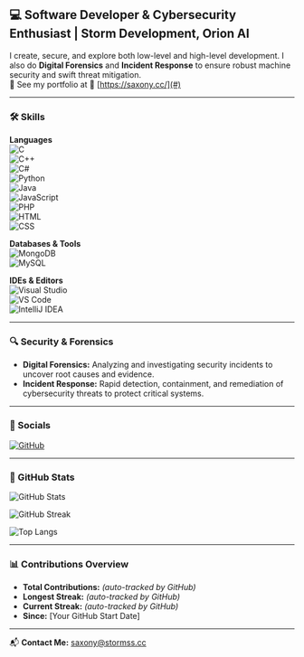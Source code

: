 ## 💻 Software Developer & Cybersecurity Enthusiast | Storm Development, Orion AI

I create, secure, and explore both low-level and high-level development. I also do **Digital Forensics** and **Incident Response** to ensure robust machine security and swift threat mitigation.   
🔹 See my portfolio at 🚀 [https://saxony.cc/](#)

---

### 🛠️ Skills

**Languages**  
![C](https://img.shields.io/badge/-C-00599C?style=flat-square&logo=c&logoColor=white)  
![C++](https://img.shields.io/badge/-C++-00599C?style=flat-square&logo=c%2b%2b&logoColor=white)  
![C#](https://img.shields.io/badge/-CSharp-239120?style=flat-square&logo=c-sharp&logoColor=white)  
![Python](https://img.shields.io/badge/-Python-3776AB?style=flat-square&logo=python&logoColor=white)  
![Java](https://img.shields.io/badge/-Java-007396?style=flat-square&logo=java&logoColor=white)  
![JavaScript](https://img.shields.io/badge/-JavaScript-F7DF1E?style=flat-square&logo=javascript&logoColor=black)  
![PHP](https://img.shields.io/badge/-PHP-777BB4?style=flat-square&logo=php&logoColor=white)  
![HTML](https://img.shields.io/badge/-HTML5-E34F26?style=flat-square&logo=html5&logoColor=white)  
![CSS](https://img.shields.io/badge/-CSS3-1572B6?style=flat-square&logo=css3&logoColor=white)  

**Databases & Tools**  
![MongoDB](https://img.shields.io/badge/-MongoDB-47A248?style=flat-square&logo=mongodb&logoColor=white)  
![MySQL](https://img.shields.io/badge/-MySQL-4479A1?style=flat-square&logo=mysql&logoColor=white)  

**IDEs & Editors**  
![Visual Studio](https://img.shields.io/badge/-Visual%20Studio-5C2D91?style=flat-square&logo=visual-studio&logoColor=white)  
![VS Code](https://img.shields.io/badge/-VS%20Code-007ACC?style=flat-square&logo=visual-studio-code&logoColor=white)  
![IntelliJ IDEA](https://img.shields.io/badge/-IntelliJ%20IDEA-000000?style=flat-square&logo=intellij-idea&logoColor=white)  

---

### 🔍 Security & Forensics

- **Digital Forensics:** Analyzing and investigating security incidents to uncover root causes and evidence.  
- **Incident Response:** Rapid detection, containment, and remediation of cybersecurity threats to protect critical systems.

---

### 🔗 Socials

[![GitHub](https://img.shields.io/badge/-GitHub-181717?style=flat-square&logo=github)](https://github.com/Saxonys)  

---

### 🏅 GitHub Stats

![GitHub Stats](https://github-readme-stats.vercel.app/api?username=yourusername&show_icons=true&theme=tokyonight)  

![GitHub Streak](https://streak-stats.demolab.com?user=yourusername&theme=tokyonight)  

![Top Langs](https://github-readme-stats.vercel.app/api/top-langs/?username=yourusername&layout=compact&theme=tokyonight)  

---

### 📊 Contributions Overview

- **Total Contributions:** _(auto-tracked by GitHub)_  
- **Longest Streak:** _(auto-tracked by GitHub)_  
- **Current Streak:** _(auto-tracked by GitHub)_  
- **Since:** [Your GitHub Start Date]  

---

📬 **Contact Me:** saxony@stormss.cc
